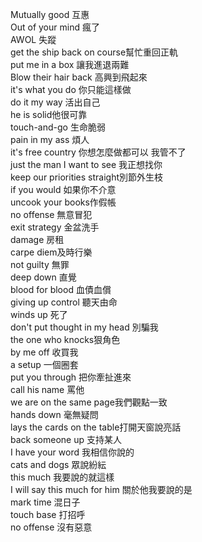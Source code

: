 Mutually good 互惠  
Out of your mind 瘋了  
AWOL 失蹤  
get the ship back on course幫忙重回正軌  
put me in a box 讓我進退兩難  
Blow their hair back 高興到飛起來  
it's what you do 你只能這樣做  
do it my way 活出自己  
he is solid他很可靠  
touch-and-go 生命脆弱  
pain in my ass 煩人  
it's free country 你想怎麼做都可以 我管不了  
just the man I want to see 我正想找你  
keep our priorities straight別節外生枝  
if you would 如果你不介意  
uncook your books作假帳  
no offense 無意冒犯  
exit strategy 金盆洗手  
damage 房租  
carpe diem及時行樂  
not guilty 無罪  
deep down 直覺  
blood for blood 血債血償  
giving up control 聽天由命  
winds up 死了  
don't put thought in my head 別騙我  
the one who knocks狠角色  
by me off 收買我  
a setup 一個圈套  
put you through 把你牽扯進來  
call his name 罵他  
we are on the same page我們觀點一致  
hands down 毫無疑問  
lays the cards on the table打開天窗說亮話  
back someone up 支持某人  
I have your word 我相信你說的  
cats and dogs 眾說紛紜  
this much 我要說的就這樣  
I will say this much for him 關於他我要說的是  
mark time 混日子  
touch base 打招呼  
no offense 沒有惡意  
